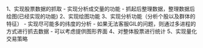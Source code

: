 1、实现股票数据的抓取
    - 实现分析成交量的功能
    - 抓起后整理数据，整理数据后绘图(已经实现的功能)
2、实现绘图功能
3、实现分析功能（分析个股以及群体的特征）
	- 实现尽可能多的纬度的分析
	- 如果无法客服GIL的问题，则通过多进程的方式进行抓去数据
	- 可以考虑提供图形界面
4、对整体股票进行统计
5、实现量化交易策略
